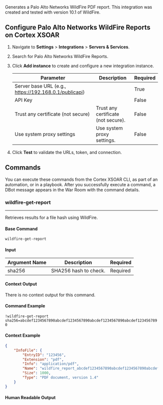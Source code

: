 Generates a Palo Alto Networks WildFire PDF report.
This integration was created and tested with version 10.1 of WildFire.

## Configure Palo Alto Networks WildFire Reports on Cortex XSOAR

1. Navigate to **Settings** > **Integrations** > **Servers & Services**.
2. Search for Palo Alto Networks WildFire Reports.
3. Click **Add instance** to create and configure a new integration instance.

    | **Parameter** | **Description** | **Required** |
    | --- | --- | --- |
    | Server base URL (e.g., https://192.168.0.1/publicapi) |  | True |
    | API Key |  | False |
    | Trust any certificate (not secure) | Trust any certificate \(not secure\). | False |
    | Use system proxy settings | Use system proxy settings. | False |

4. Click **Test** to validate the URLs, token, and connection.
## Commands
You can execute these commands from the Cortex XSOAR CLI, as part of an automation, or in a playbook.
After you successfully execute a command, a DBot message appears in the War Room with the command details.
### wildfire-get-report
***
Retrieves results for a file hash using WildFire.


#### Base Command

`wildfire-get-report`
#### Input

| **Argument Name** | **Description** | **Required** |
| --- | --- | --- |
| sha256 | SHA256 hash to check. | Required | 


#### Context Output

There is no context output for this command.

#### Command Example
```!wildfire-get-report sha256=abcdef1234567890abcdef1234567890abcdef1234567890abcdef1234567890```

#### Context Example
```json
{
    "InfoFile": {
        "EntryID": "123456",
        "Extension": "pdf",
        "Info": "application/pdf",
        "Name": "wildfire_report_abcdef1234567890abcdef1234567890abcdef1234567890abcdef1234567890.pdf",
        "Size": 1000,
        "Type": "PDF document, version 1.4"
    }
}
```

#### Human Readable Output


